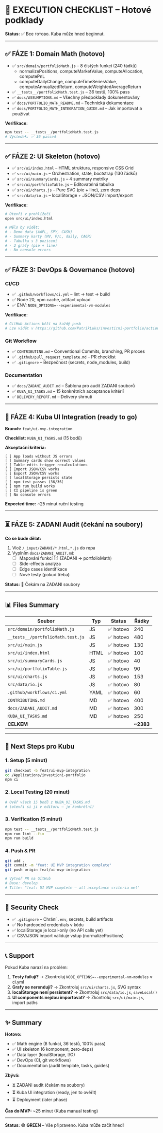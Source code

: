 # 🚀 EXECUTION CHECKLIST – Hotové podklady

**Status:** ✅ Все готово. Kuba může hned beginnut.

---

## ✅ FÁZE 1: Domain Math (hotovo)

- ✅ `src/domain/portfolioMath.js` – 8 čistých funkcí (240 řádků)
  - normalizePositions, computeMarketValue, computeAllocation, computePnL
  - computeDailyChange, computeTimeSeriesValue, computeAnnualizedReturn, computeWeightedAverageReturn
- ✅ `__tests__/portfolioMath.test.js` – 36 testů, 100% pass
- ✅ `docs/ASSUMPTIONS.md` – Všechny předpoklady dokumentovány
- ✅ `docs/PORTFOLIO_MATH_README.md` – Technická dokumentace
- ✅ `docs/PORTFOLIO_MATH_INTEGRATION_GUIDE.md` – Jak importovat a používat

**Verifikace:**
```bash
npm test -- __tests__/portfolioMath.test.js
# Výsledek: ✅ 36 passed
```

---

## ✅ FÁZE 2: UI Skeleton (hotovo)

- ✅ `src/ui/index.html` – HTML struktura, responsive CSS Grid
- ✅ `src/ui/main.js` – Orchestration, state, bootstrap (130 řádků)
- ✅ `src/ui/summaryCards.js` – 4 summary metriky
- ✅ `src/ui/portfolioTable.js` – Editovatelná tabulka
- ✅ `src/ui/charts.js` – Pure SVG (pie + line), zero deps
- ✅ `src/data/io.js` – localStorage + JSON/CSV import/export

**Verifikace:**
```bash
# Otevři v prohlížeči
open src/ui/index.html

# Mělo by vidět:
# - Demo data (AAPL, SPY, CASH)
# - Summary karty (MV, P/L, daily, CAGR)
# - Tabulka s 3 pozicemi
# - 2 grafy (pie + line)
# - No console errors
```

---

## ✅ FÁZE 3: DevOps & Governance (hotovo)

### CI/CD
- ✅ `.github/workflows/ci.yml` – lint → test → build
- ✅ Node 20, npm cache, artifact upload
- ✅ ENV: `NODE_OPTIONS=--experimental-vm-modules`

**Verifikace:**
```bash
# GitHub Actions běží na každý push
# Lze vidět v https://github.com/PatrikLuks/investicni-portfolio/actions
```

### Git Workflow
- ✅ `CONTRIBUTING.md` – Conventional Commits, branching, PR proces
- ✅ `.github/pull_request_template.md` – PR checklist
- ✅ `.gitignore` – Bezpečnost (secrets, node_modules, build)

### Documentation
- ✅ `docs/ZADANI_AUDIT.md` – Šablona pro audit ZADANI souborů
- ✅ `KUBA_UI_TASKS.md` – 15 konkrétních acceptance kritérií
- ✅ `DELIVERY_REPORT.md` – Delivery shrnutí

---

## 🔄 FÁZE 4: Kuba UI Integration (ready to go)

**Branch:** `feat/ui-mvp-integration`

**Checklist:** `KUBA_UI_TASKS.md` (15 bodů)

**Akceptační kritéria:**
```
[ ] App loads without JS errors
[ ] Summary cards show correct values
[ ] Table edits trigger recalculations
[ ] Import JSON/CSV works
[ ] Export JSON/CSV works
[ ] localStorage persists state
[ ] npm test passes (36/36)
[ ] npm run build works
[ ] CI pipeline is green
[ ] No console errors
```

**Expected time:** ~25 minut ruční testing

---

## ⏳ FÁZE 5: ZADANI Audit (čekání na soubory)

**Co se bude dělat:**
1. Vlož `/_input/ZADANI/*.html,*.js` do repa
2. Vyplním `docs/ZADANI_AUDIT.md`:
   - [ ] Mapování funkcí 1:1 (ZADANI → portfolioMath)
   - [ ] Side-effects analýza
   - [ ] Edge cases identifikace
   - [ ] Nové testy (pokud třeba)

**Status:** 🔴 Čekám na ZADANI soubory

---

## 📊 Files Summary

| Soubor | Typ | Status | Řádky |
|--------|-----|--------|-------|
| `src/domain/portfolioMath.js` | JS | ✅ hotovo | 240 |
| `__tests__/portfolioMath.test.js` | JS | ✅ hotovo | 480 |
| `src/ui/main.js` | JS | ✅ hotovo | 130 |
| `src/ui/index.html` | HTML | ✅ hotovo | 100 |
| `src/ui/summaryCards.js` | JS | ✅ hotovo | 40 |
| `src/ui/portfolioTable.js` | JS | ✅ hotovo | 90 |
| `src/ui/charts.js` | JS | ✅ hotovo | 153 |
| `src/data/io.js` | JS | ✅ hotovo | 80 |
| `.github/workflows/ci.yml` | YAML | ✅ hotovo | 60 |
| `CONTRIBUTING.md` | MD | ✅ hotovo | 400 |
| `docs/ZADANI_AUDIT.md` | MD | ✅ hotovo | 300 |
| `KUBA_UI_TASKS.md` | MD | ✅ hotovo | 250 |
| **CELKEM** | | | **~2383** |

---

## 🎯 Next Steps pro Kubu

### 1. Setup (5 minut)
```bash
git checkout -b feat/ui-mvp-integration
cd /Applications/investicni-portfolio
npm ci
```

### 2. Local Testing (20 minut)
```bash
# Ověř všech 15 bodů z KUBA_UI_TASKS.md
# (otevři si ji v editoru – je konkrétní)
```

### 3. Verification (5 minut)
```bash
npm test -- __tests__/portfolioMath.test.js
npm run lint --fix
npm run build
```

### 4. Push & PR
```bash
git add .
git commit -m "feat: UI MVP integration complete"
git push origin feat/ui-mvp-integration

# Vytvoř PR na GitHub
# Base: develop
# Title: "feat: UI MVP complete – all acceptance criteria met"
```

---

## 🔐 Security Check

- ✅ `.gitignore` – Chrání `.env`, secrets, build artifacts
- ✅ No hardcoded credentials v kódu
- ✅ localStorage je local-only (no API calls yet)
- ✅ CSV/JSON import validuje vstup (normalizePositions)

---

## 📞 Support

Pokud Kuba narazí na problém:

1. **Testy failují?** → Zkontroluj `NODE_OPTIONS=--experimental-vm-modules` v ci.yml
2. **Grafy se nerendují?** → Zkontroluj `src/ui/charts.js`, SVG syntax
3. **localStorage není persistent?** → Zkontroluj `src/data/io.js`, `saveLocal()`
4. **UI components nejdou importovat?** → Zkontroluj `src/ui/main.js`, import paths

---

## ✨ Summary

**Hotovo:**
- ✅ Math engine (8 funkcí, 36 testů, 100% pass)
- ✅ UI skeleton (6 komponent, zero-deps)
- ✅ Data layer (localStorage, I/O)
- ✅ DevOps (CI, git workflows)
- ✅ Documentation (audit template, tasks, guides)

**Zbývá:**
- ⏳ ZADANI audit (čekám na soubory)
- ⏳ Kuba UI integration (ready, jen to ověřit)
- ⏳ Deployment (later phase)

**Čas do MVP:** ~25 minut (Kuba manual testing)

---

**Status:** 🟢 **GREEN** – Vše připraveno. Kuba může začít hned!

